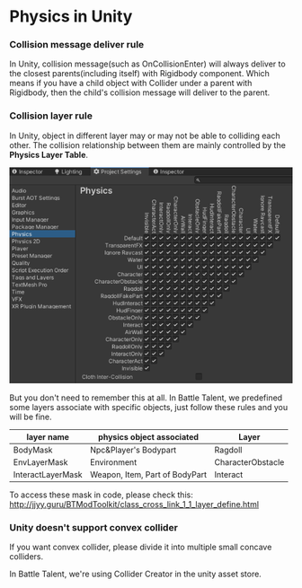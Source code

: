# Physics in Unity



### Collision message deliver rule

In Unity, collision message(such as OnCollisionEnter) will always deliver to the closest parents(including itself) with Rigidbody component. Which means if you have a child object with Collider under a parent with Rigidbody, then the child's collision message will deliver to the parent.





### Collision layer rule

In Unity, object in different layer may or may not be able to colliding each other. The collision relationship between them are mainly controlled by the **Physics Layer Table**.

![image-20220713193614902](unity-physics/image-20220713193614902.png)



But you don't need to remember this at all. In Battle Talent, we predefined some layers associate with specific objects, just follow these rules and you will be fine.

| layer name        | physics object associated      | Layer             |
| ----------------- | ------------------------------ | ----------------- |
| BodyMask          | Npc&Player's Bodypart          | Ragdoll           |
| EnvLayerMask      | Environment                    | CharacterObstacle |
| InteractLayerMask | Weapon, Item, Part of BodyPart | Interact          |

To access these mask in code, please check this: http://jjyy.guru/BTModToolkit/class_cross_link_1_1_layer_define.html







### Unity doesn't support convex collider

If you want convex collider, please divide it into multiple small concave colliders.

In Battle Talent, we're using Collider Creator in the unity asset store.
